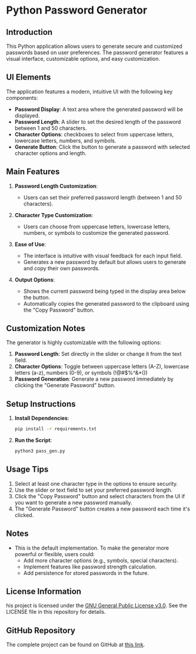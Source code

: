 # Python Password Generator

## Introduction
This Python application allows users to generate secure and customized passwords based on user preferences. The password generator features a visual interface, customizable options, and easy customization.

## UI Elements
The application features a modern, intuitive UI with the following key components:
- **Password Display**: A text area where the generated password will be displayed.
- **Password Length**: A slider to set the desired length of the password between 1 and 50 characters.
- **Character Options**: checkboxes to select from uppercase letters, lowercase letters, numbers, and symbols.
- **Generate Button**: Click the button to generate a password with selected character options and length.

## Main Features
1. **Password Length Customization**:
   - Users can set their preferred password length (between 1 and 50 characters).

2. **Character Type Customization**:
   - Users can choose from uppercase letters, lowercase letters, numbers, or symbols to customize the generated password.

3. **Ease of Use**:
   - The interface is intuitive with visual feedback for each input field.
   - Generates a new password by default but allows users to generate and copy their own passwords.

4. **Output Options**:
   - Shows the current password being typed in the display area below the button.
   - Automatically copies the generated password to the clipboard using the "Copy Password" button.

## Customization Notes
The generator is highly customizable with the following options:
1. **Password Length**: Set directly in the slider or change it from the text field.
2. **Character Options**: Toggle between uppercase letters (A-Z), lowercase letters (a-z), numbers (0-9), or symbols (!@#$%^&*())
3. **Password Generation**: Generate a new password immediately by clicking the "Generate Password" button.

## Setup Instructions
1. **Install Dependencies**:
   ```bash
   pip install -r requirements.txt
   ```

2. **Run the Script**:
   ```bash
   python3 pass_gen.py
   ```

## Usage Tips
1. Select at least one character type in the options to ensure security.
2. Use the slider or text field to set your preferred password length.
3. Click the "Copy Password" button and select characters from the UI if you want to generate a new password manually.
4. The "Generate Password" button creates a new password each time it's clicked.

## Notes
- This is the default implementation. To make the generator more powerful or flexible, users could:
  - Add more character options (e.g., symbols, special characters).
  - Implement features like password strength calculation.
  - Add persistence for stored passwords in the future.



## License Information  
his project is licensed under the [GNU General Public License v3.0](https://github.com/Harshuqt/Python-Password-Generator/blob/main/LICENSE). See the LICENSE file in this repository for details.

## GitHub Repository  
The complete project can be found on GitHub at [this link](https://github.com/Harshuqt/Python-Password-Generator).

